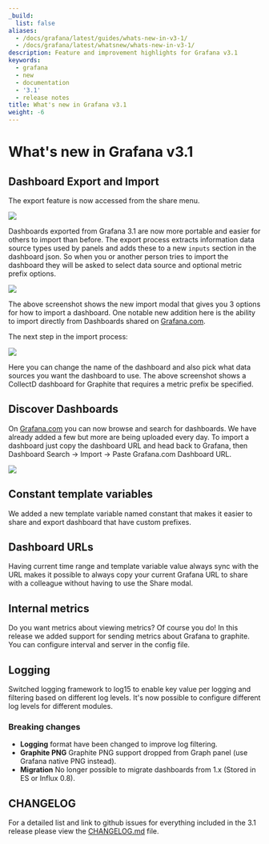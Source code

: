```yaml
---
_build:
  list: false
aliases:
  - /docs/grafana/latest/guides/whats-new-in-v3-1/
  - /docs/grafana/latest/whatsnew/whats-new-in-v3-1/
description: Feature and improvement highlights for Grafana v3.1
keywords:
  - grafana
  - new
  - documentation
  - '3.1'
  - release notes
title: What's new in Grafana v3.1
weight: -6
---
```


# What's new in Grafana v3.1

## Dashboard Export and Import

The export feature is now accessed from the share menu.

<img src="/static/img/docs/v31/export_menu.png">

Dashboards exported from Grafana 3.1 are now more portable and easier for others to import than before. The export process extracts information data source types used by panels and adds these to a new `inputs` section in the dashboard json. So when you or another person tries to import the dashboard they will be asked to select data source and optional metric prefix options.

<img src="/static/img/docs/v31/import_step1.png">

The above screenshot shows the new import modal that gives you 3 options for how to import a dashboard. One notable new addition here is the ability to import directly from Dashboards shared on [Grafana.com](https://grafana.com).

The next step in the import process:

<img src="/static/img/docs/v31/import_step2.png">

Here you can change the name of the dashboard and also pick what data sources you want the dashboard to use. The above screenshot shows a CollectD dashboard for Graphite that requires a metric prefix be specified.

## Discover Dashboards

On [Grafana.com](https://grafana.com) you can now browse and search for dashboards. We have already added a few but more are being uploaded every day. To import a dashboard just copy the dashboard URL and head back to Grafana, then Dashboard Search -> Import -> Paste Grafana.com Dashboard URL.

<img src="/static/img/docs/v31/gnet_dashboards_list.png">

## Constant template variables

We added a new template variable named constant that makes it easier to share and export dashboard that have custom prefixes.

## Dashboard URLs

Having current time range and template variable value always sync with the URL makes it possible to always copy your current Grafana URL to share with a colleague without having to use the Share modal.

## Internal metrics

Do you want metrics about viewing metrics? Of course you do! In this release we added support for sending metrics about Grafana to graphite. You can configure interval and server in the config file.

## Logging

Switched logging framework to log15 to enable key value per logging and filtering based on different log levels. It's now possible to configure different log levels for different modules.

### Breaking changes

- **Logging** format have been changed to improve log filtering.
- **Graphite PNG** Graphite PNG support dropped from Graph panel (use Grafana native PNG instead).
- **Migration** No longer possible to migrate dashboards from 1.x (Stored in ES or Influx 0.8).

## CHANGELOG

For a detailed list and link to github issues for everything included in the 3.1 release please view the [CHANGELOG.md](https://github.com/grafana/grafana/blob/master/CHANGELOG.md) file.
